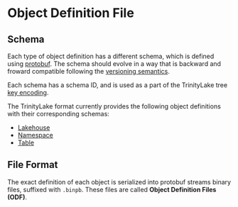 # Object Definition File

## Schema

Each type of object definition has a different schema, which is defined using [protobuf](https://protobuf.dev/).
The schema should evolve in a way that is backward and froward compatible following the [versioning semantics](./versioning.md#versioning-semantics).

Each schema has a schema ID, and is used as a part of the TrinityLake tree [key encoding](./key-encoding.md#encoded-object-definition-schema-id).

The TrinityLake format currently provides the following object definitions with their corresponding schemas:

- [Lakehouse](./lakehouse.md)
- [Namespace](./namespace.md)
- [Table](./table/overview.md)

## File Format

The exact definition of each object is serialized into protobuf streams binary files, suffixed with `.binpb`.
These files are called **Object Definition Files (ODF)**.
